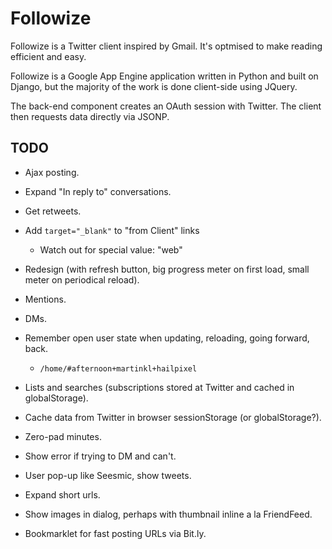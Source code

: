 Followize
=========

Followize is a Twitter client inspired by Gmail. It's optmised to make reading
efficient and easy.

Followize is a Google App Engine application written in Python and built on
Django, but the majority of the work is done client-side using JQuery.

The back-end component creates an OAuth session with Twitter. The client then
requests data directly via JSONP.

TODO
----

  * Ajax posting.

  * Expand "In reply to" conversations.

  * Get retweets.

  * Add `target="_blank"` to "from Client" links
      * Watch out for special value: "web"

  * Redesign (with refresh button, big progress meter on first load, small meter
    on periodical reload).

  * Mentions.

  * DMs.

  * Remember open user state when updating, reloading, going forward, back.
      * `/home/#afternoon+martinkl+hailpixel`

  * Lists and searches (subscriptions stored at Twitter and cached in globalStorage).

  * Cache data from Twitter in browser sessionStorage (or globalStorage?).

  * Zero-pad minutes.

  * Show error if trying to DM and can't.

  * User pop-up like Seesmic, show tweets.

  * Expand short urls.

  * Show images in dialog, perhaps with thumbnail inline a la FriendFeed.

  * Bookmarklet for fast posting URLs via Bit.ly.
